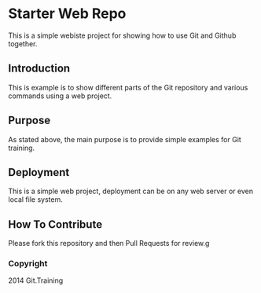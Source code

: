 # Starter Web Repo

This is a simple webiste project for
showing how to use Git and Github together.

## Introduction

This is example is to show different parts of the Git repository and various commands using a web project.

## Purpose

As stated above, the main purpose is to provide simple examples for Git training.

## Deployment

This is a simple web project, deployment can be on any web server or even local file system.

## How To Contribute

Please fork this repository and then Pull Requests for review.g 

### Copyright

2014 Git.Training
